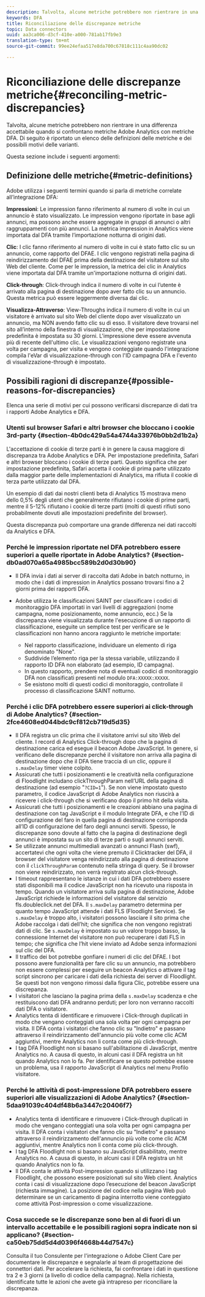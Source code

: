 ```yaml
---
description: Talvolta, alcune metriche potrebbero non rientrare in una differenza accettabile quando si confrontano metriche Adobe Analytics con metriche DFA. Di seguito è riportato un elenco delle definizioni delle metriche e dei possibili motivi delle varianti.
keywords: DFA
title: Riconciliazione delle discrepanze metriche
topic: Data connectors
uuid: aa3ca006-d3cf-410e-a000-781ab17fb9e3
translation-type: tm+mt
source-git-commit: 99ee24efaa517e8da700c67818c111c4aa90dc02

---
```



# Riconciliazione delle discrepanze metriche{#reconciling-metric-discrepancies}

Talvolta, alcune metriche potrebbero non rientrare in una differenza accettabile quando si confrontano metriche Adobe Analytics con metriche DFA. Di seguito è riportato un elenco delle definizioni delle metriche e dei possibili motivi delle varianti.

Questa sezione include i seguenti argomenti:

## Definizione delle metriche{#metric-definitions}

Adobe utilizza i seguenti termini quando si parla di metriche correlate all’integrazione DFA:

**Impressioni**: Le impression fanno riferimento al numero di volte in cui un annuncio è stato visualizzato. Le impression vengono riportate in base agli annunci, ma possono anche essere aggregate in gruppi di annunci o altri raggruppamenti con più annunci. La metrica impression in Analytics viene importata dal DFA tramite l’importazione notturna di origini dati.

**Clic**: I clic fanno riferimento al numero di volte in cui è stato fatto clic su un annuncio, come rapporto del DFAE. I clic vengono registrati nella pagina di reindirizzamento del DFAE prima della destinazione del visitatore sul sito Web del cliente. Come per le impression, la metrica dei clic in Analytics viene importata dal DFA tramite un'importazione notturna di origini dati.

**Click-through**: Click-through indica il numero di volte in cui l’utente è arrivato alla pagina di destinazione dopo aver fatto clic su un annuncio. Questa metrica può essere leggermente diversa dai clic.

**Visualizza-Attraverso**: View-Throughs indica il numero di volte in cui un visitatore è arrivato sul sito Web del cliente dopo aver visualizzato un annuncio, ma NON avendo fatto clic su di esso. Il visitatore deve trovarsi nel sito all’interno della finestra di visualizzazione, che per impostazione predefinita è impostata su 30 giorni. L'impressione deve essere avvenuta più di recente dell'ultimo clic. Le visualizzazioni vengono registrate una volta per campagna, per visita e vengono conteggiate quando l'integrazione compila l'eVar di visualizzazione-through con l'ID campagna DFA e l'evento di visualizzazione-through è impostato.

## Possibili ragioni di discrepanze{#possible-reasons-for-discrepancies}

Elenca una serie di motivi per cui possono verificarsi discrepanze di dati tra i rapporti Adobe Analytics e DFA.

### Utenti sul browser Safari e altri browser che bloccano i cookie 3rd-party {#section-4b0dc429a54a4744a33976b0bb2d1b2a}

L'accettazione di cookie di terze parti è in genere la causa maggiore di discrepanza tra Adobe Analytics e DFA. Per impostazione predefinita, Safari e altri browser bloccano i cookie di terze parti. Questo significa che per impostazione predefinita, Safari accetta il cookie di prima parte utilizzato dalla maggior parte delle implementazioni di Analytics, ma rifiuta il cookie di terza parte utilizzato dal DFA.

Un esempio di dati dai nostri clienti beta di Analytics 15 mostrava meno dello 0,5% degli utenti che generalmente rifiutano i cookie di prime parti, mentre il 5-12% rifiutano i cookie di terze parti (molti di questi rifiuti sono probabilmente dovuti alle impostazioni predefinite del browser).

Questa discrepanza può comportare una grande differenza nei dati raccolti da Analytics e DFA.

### Perché le impression riportate nel DFA potrebbero essere superiori a quelle riportate in Adobe Analytics? {#section-db0ad070a65a4985bcc589b2d0d30b90}

* Il DFA invia i dati ai server di raccolta dati Adobe in batch notturno, in modo che i dati di impression in Analytics possano trovarsi fino a 2 giorni prima dei rapporti DFA.
* Adobe utilizza le classificazioni SAINT per classificare i codici di monitoraggio DFA importati in vari livelli di aggregazioni (nome campagna, nome posizionamento, nome annuncio, ecc.) Se la discrepanza viene visualizzata durante l'esecuzione di un rapporto di classificazione, eseguite un semplice test per verificare se le classificazioni non hanno ancora raggiunto le metriche importate:

   * Nel rapporto classificazione, individuare un elemento di riga denominato "None".
   * Suddivide l’elemento riga per la stessa variabile, utilizzando il rapporto ID DFA non elaborato (ad esempio, ID campagna).
   * In questo rapporto, prendere nota di eventuali codici di monitoraggio DFA non classificati presenti nel modulo `DFA:XXXXX:XXXXX`.
   * Se esistono molti di questi codici di monitoraggio, controllate il processo di classificazione SAINT notturno.

### Perché i clic DFA potrebbero essere superiori ai click-through di Adobe Analytics? {#section-2fce4608ed044bdc9cf812cb719d5d35}

* Il DFA registra un clic prima che il visitatore arrivi sul sito Web del cliente. I record di Analytics Click-through dopo che la pagina di destinazione carica ed esegue il beacon Adobe JavaScript. In genere, si verificano delle discrepanze perché il visitatore non arriva alla pagina di destinazione dopo che il DFA tiene traccia di un clic, oppure il `s.maxDelay` timer viene colpito.
* Assicurati che tutti i posizionamenti e le creatività nella configurazione di Floodlight includano clickThroughParam nell’URL della pagina di destinazione (ad esempio "`?CID=1`"). Se non viene impostato questo parametro, il codice JavaScript di Adobe Analytics non riuscirà a ricevere i click-through che si verificano dopo il primo hit della visita.
* Assicurati che tutti i posizionamenti e le creazioni abbiano una pagina di destinazione con tag JavaScript e il modulo Integrate DFA, e che l’ID di configurazione del faro in quella pagina di destinazione corrisponda all’ID di configurazione del faro degli annunci serviti. Spesso, le discrepanze sono dovute al fatto che la pagina di destinazione degli annunci è impostata su un sito di terze parti o sugli annunci serviti.
* Se utilizzate annunci multimediali avanzati o annunci Flash (swf), accertatevi che ogni volta che viene premuto il Clicktracker del DFA, il browser del visitatore venga reindirizzato alla pagina di destinazione con il `clickThroughParam` contenuto nella stringa di query. Se il browser non viene reindirizzato, non verrà registrato alcun click-through.
* I timeout rappresentano le istanze in cui i dati DFA potrebbero essere stati disponibili ma il codice JavaScript non ha ricevuto una risposta in tempo. Quando un visitatore arriva sulla pagina di destinazione, Adobe JavaScript richiede le informazioni del visitatore dal servizio fls.doubleclick.net del DFA. Il `s.maxDelay` parametro determina per quanto tempo JavaScript attende i dati FLS (Floodlight Service). Se `s.maxDelay` è troppo alto, i visitatori possono lasciare il sito prima che Adobe raccolga i dati dell’hit; che significa che non vengono registrati dati di clic. Se `s.maxDelay` è impostato su un valore troppo basso, la connessione Internet del visitatore non può recuperare i dati FLS in tempo; che significa che l’hit viene inviato ad Adobe senza informazioni sul clic del DFA.
* Il traffico dei bot potrebbe gonfiare i numeri di clic del DFAE. I bot possono avere funzionalità per fare clic su un annuncio, ma potrebbero non essere complessi per eseguire un beacon Analytics o attivare il tag script sincrono per caricare i dati della richiesta dei server di Floodlight. Se questi bot non vengono rimossi dalla figura Clic, potrebbe essere una discrepanza.
* I visitatori che lasciano la pagina prima della `s.maxDelay` scadenza e che restituiscono dati DFA andranno perduti; per loro non verranno raccolti dati DFA o visitatore.
* Analytics tenta di identificare e rimuovere i Click-through duplicati in modo che vengano conteggiati una sola volta per ogni campagna per visita. Il DFA conta i visitatori che fanno clic su "Indietro" e passano attraverso il reindirizzamento dell'annuncio più volte come clic ACM aggiuntivi, mentre Analytics non li conta come più click-through.
* I tag DFA Floodlight non si basano sull'abilitazione di JavaScript, mentre Analytics no. A causa di questo, in alcuni casi il DFA registra un hit quando Analytics non lo fa. Per identificare se questo potrebbe essere un problema, usa il rapporto JavaScript di Analytics nel menu Profilo visitatore.

### Perché le attività di post-impressione DFA potrebbero essere superiori alle visualizzazioni di Adobe Analytics? {#section-5daa91039c404df48b6a3447c20406f7}

* Analytics tenta di identificare e rimuovere i Click-through duplicati in modo che vengano conteggiati una sola volta per ogni campagna per visita. Il DFA conta i visitatori che fanno clic su "Indietro" e passano attraverso il reindirizzamento dell'annuncio più volte come clic ACM aggiuntivi, mentre Analytics non li conta come più click-through.
* I tag DFA Floodlight non si basano su JavaScript disabilitato, mentre Analytics no. A causa di questo, in alcuni casi il DFA registra un hit quando Analytics non lo fa.
* Il DFA conta le attività Post-impression quando si utilizzano i tag Floodlight, che possono essere posizionati sul sito Web client. Analytics conta i casi di visualizzazione dopo l’esecuzione del beacon JavaScript (richiesta immagine). La posizione del codice nella pagina Web può determinare se un caricamento di pagina interrotto viene conteggiato come attività Post-impression o come visualizzazione.

### Cosa succede se le discrepanze sono ben al di fuori di un intervallo accettabile e le possibili ragioni sopra indicate non si applicano? {#section-ca50eb75dd5d4d0396f4668b44d7547c}

Consulta il tuo Consulente per l'integrazione o Adobe Client Care per documentare le discrepanze e segnalarle al team di progettazione dei connettori dati. Per accelerare la richiesta, fai confrontare i dati in questione tra 2 e 3 giorni (a livello di codice della campagna). Nella richiesta, identificate tutte le azioni che avete già intrapreso per riconciliare la discrepanza.
